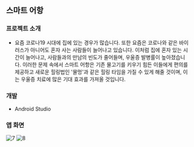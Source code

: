 ## 스마트 어항

### 프로젝트 소개

+ 요즘 코로나19 시대에 집에 있는 경우가 많습니다. 또한 요즘은 코로나와 같은 바이러스가 아니어도 혼자 사는 사람들이 늘어나고 있습니다. 이처럼 집에 혼자 있는 시간이 늘어나고, 사람들과의 만남의 빈도가 줄어들며, 우울증 발병률이 높아졌습니다. 
이러한 문제 속에서 스마트 어항은 기존 물고기를 키우기 힘든 이들에게 편의를 제공하고 새로운 힐링법인 '물멍'과 같은 힐링 타임을 가질 수 있게 해줄 것이며, 이는 우울증 치료에 많은 기대 효과를 가져올 것입니다.

### 개발

+ Android Studio



### 앱 화면
![7](https://user-images.githubusercontent.com/84082544/147329729-09554bf8-a50f-409b-8b76-20fb217cb32e.PNG)
![8](https://user-images.githubusercontent.com/84082544/147329732-b348dada-9c30-4686-a112-9139b00d26c0.PNG)


